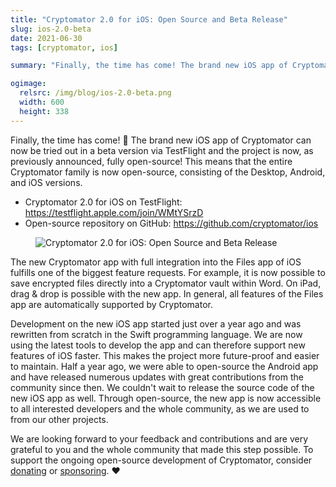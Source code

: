 ```yaml
---
title: "Cryptomator 2.0 for iOS: Open Source and Beta Release"
slug: ios-2.0-beta
date: 2021-06-30
tags: [cryptomator, ios]

summary: "Finally, the time has come! The brand new iOS app of Cryptomator can now be tried out in a beta version via TestFlight and the project is now, as previously announced, fully open-source!"

ogimage:
  relsrc: /img/blog/ios-2.0-beta.png
  width: 600
  height: 338
---
```

Finally, the time has come! :tada: The brand new iOS app of Cryptomator can now be tried out in a beta version via TestFlight and the project is now, as previously announced, fully open-source! This means that the entire Cryptomator family is now open-source, consisting of the Desktop, Android, and iOS versions.

- Cryptomator 2.0 for iOS on TestFlight: https://testflight.apple.com/join/WMtYSrzD
- Open-source repository on GitHub: https://github.com/cryptomator/ios

<figure class="text-center">
  <img class="inline-block rounded-sm" src="/img/blog/ios-2.0-beta.png" srcset="/img/blog/ios-2.0-beta.png 1x, /img/blog/ios-2.0-beta@2x.png 2x" alt="Cryptomator 2.0 for iOS: Open Source and Beta Release" />
</figure>

The new Cryptomator app with full integration into the Files app of iOS fulfills one of the biggest feature requests. For example, it is now possible to save encrypted files directly into a Cryptomator vault within Word. On iPad, drag & drop is possible with the new app. In general, all features of the Files app are automatically supported by Cryptomator.

Development on the new iOS app started just over a year ago and was rewritten from scratch in the Swift programming language. We are now using the latest tools to develop the app and can therefore support new features of iOS faster. This makes the project more future-proof and easier to maintain. Half a year ago, we were able to open-source the Android app and have released numerous updates with great contributions from the community since then. We couldn't wait to release the source code of the new iOS app as well. Through open-source, the new app is now accessible to all interested developers and the whole community, as we are used to from our other projects.

We are looking forward to your feedback and contributions and are very grateful to you and the whole community that made this step possible. To support the ongoing open-source development of Cryptomator, consider [donating](/donate/) or [sponsoring](/sponsors/). :heart:

